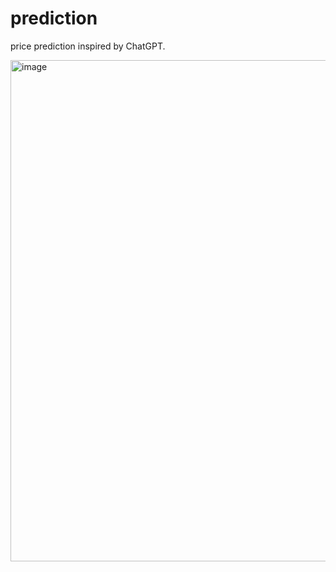 # prediction
price prediction inspired by ChatGPT.

<img width="802" alt="image" src="https://user-images.githubusercontent.com/112412574/213925281-64af7d05-e8ef-4c23-b191-c4de0e0d68d3.png">
